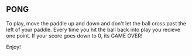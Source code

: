 ## PONG

To play, move the paddle up and down and don't let the ball cross past the left of
your paddle. Every time you hit the ball back into play you recieve one point. If 
your score goes down to 0, its GAME OVER! 

Enjoy!
